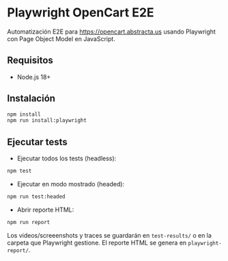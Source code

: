 # Playwright OpenCart E2E

Automatización E2E para https://opencart.abstracta.us usando Playwright con Page Object Model en JavaScript.

## Requisitos
- Node.js 18+ 

## Instalación

```bash
npm install
npm run install:playwright
```

## Ejecutar tests

- Ejecutar todos los tests (headless):
```bash
npm test
```

- Ejecutar en modo mostrado (headed):
```bash
npm run test:headed
```

- Abrir reporte HTML:
```bash
npm run report
```

Los videos/screeenshots y traces se guardarán en `test-results/` o en la carpeta que Playwright gestione. El reporte HTML se genera en `playwright-report/`.
